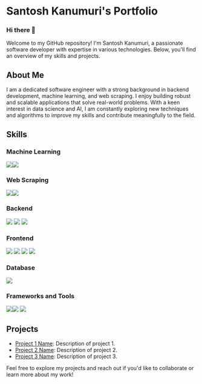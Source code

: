 
# Santosh Kanumuri's Portfolio
### Hi there 👋
Welcome to my GitHub repository! I'm Santosh Kanumuri, a passionate software developer with expertise in various technologies. Below, you'll find an overview of my skills and projects.

## About Me
I am a dedicated software engineer with a strong background in backend development, machine learning, and web scraping. I enjoy building robust and scalable applications that solve real-world problems. With a keen interest in data science and AI, I am constantly exploring new techniques and algorithms to improve my skills and contribute meaningfully to the field.

## Skills

### Machine Learning
<img src="https://img.icons8.com/color/48/000000/tensorflow.png"/><img src="https://img.icons8.com/color/48/000000/pandas.png"/>

### Web Scraping
<img src="https://img.icons8.com/ios-filled/50/000000/selenium-test-automation.png"/><img src="https://img.icons8.com/ios-filled/50/000000/api.png"/>

### Backend
<img src="https://img.icons8.com/color/48/000000/java-coffee-cup-logo.png"/> <img src="https://img.icons8.com/color/48/000000/python.png"/> <img src="https://img.icons8.com/color/48/000000/nodejs.png"/> 

### Frontend
<img src="https://img.icons8.com/color/48/000000/html-5.png"/> <img src="https://img.icons8.com/color/48/000000/css3.png"/> <img src="https://img.icons8.com/color/48/000000/javascript.png"/> <img src="https://img.icons8.com/color/48/000000/react-native.png"/> 

### Database
<img src="https://img.icons8.com/color/48/000000/mysql.png"/> 

### Frameworks and Tools
<img src="https://img.icons8.com/color/48/000000/django.png"/><img src="https://img.icons8.com/color/48/000000/git.png"/> <img src="https://img.icons8.com/color/48/000000/linux.png"/> 

## Projects
- [Project 1 Name](link-to-project1): Description of project 1.
- [Project 2 Name](link-to-project2): Description of project 2.
- [Project 3 Name](link-to-project3): Description of project 3.

Feel free to explore my projects and reach out if you'd like to collaborate or learn more about my work!

